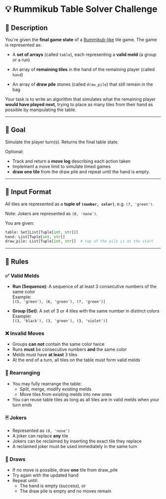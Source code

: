 # 💡 Rummikub Table Solver Challenge

## 🧩 Description

You're given the **final game state** of a [Rummikub-like](https://en.wikipedia.org/wiki/Rummikub) tile game. The game is represented as:

- A **set of arrays** (called `table`), each representing a **valid meld** (a group or a run)

- An array of **remaining tiles** in the hand of the remaining player (called `hand`)

- An array of **draw pile** stones (called `draw_pile`) that still remain in the bag

Your task is to write an algorithm that simulates what the remaining player **would have played next**, trying to place as many tiles from their hand as possible by manipulating the table.

---

## 🎯 Goal
Simulate the player turn(s).
Returns the final table state.

Optional:
* Track and return a **move log** describing each action taken
* Implement a move limit to simulate timed games
*  **draw one tile** from the draw pile and repeat until the hand is empty.

---

## 🔢 Input Format

All tiles are represented as a **tuple of `(number, color)`**, e.g. `(7, 'green')`.

Note: Jokers are represented as `(0, 'none')`.

You are given:

```python
table: Set[List[Tuple[int, str]]]
hand: List[Tuple[int, str]]
draw_pile: List[Tuple[int, str]]  # top of the pile is at the start
```

---

## 📜 Rules

### ✅ Valid Melds
* **Run (Sequence)**:
A sequence of at least 3 consecutive numbers of the same color <br>
Example: <br> `[(5, 'green'), (6, 'green'), (7, 'green')]`

* **Group (Set)**:
A set of 3 or 4 tiles with the same number in distinct colors <br>
Example: <br> `[(3, 'black'), (3, 'green'), (3, 'violet')]`

### ❌ Invalid Moves
* Groups **can not** contain the same color twice
* Runs **must** be consecutive numbers **and** the same color
* Melds must have **at least** 3 tiles
* At the end of a turn, all tiles on the table must form valid melds

### 🔁 Rearranging
* You may fully rearrange the table:
    * Split, merge, modify existing melds
    * Move tiles from existing melds into new ones
* You can reuse table tiles as long as all tiles are in valid melds when your turn ends

### 🃏 Jokers
* Represented as `(0, 'none')`
* A joker can replace **any** tile
* Jokers can be reclaimed by inserting the exact tile they replace
* A reclaimed joker must be used immediately in the same turn

### 🔄 Draws
* If no move is possible, draw **one** tile from draw_pile
* Try again with the updated hand
* Repeat until:
    * The hand is empty (success), or
    * The draw pile is empty and no moves remain